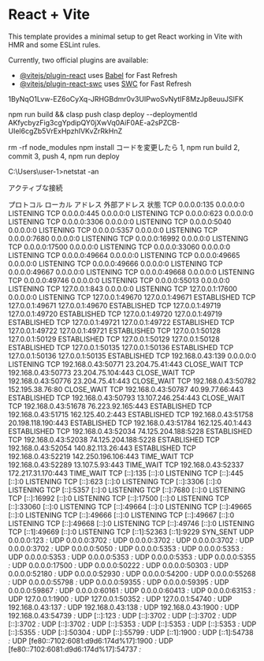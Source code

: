 # React + Vite

This template provides a minimal setup to get React working in Vite with HMR and some ESLint rules.

Currently, two official plugins are available:

- [@vitejs/plugin-react](https://github.com/vitejs/vite-plugin-react/blob/main/packages/plugin-react/README.md) uses [Babel](https://babeljs.io/) for Fast Refresh
- [@vitejs/plugin-react-swc](https://github.com/vitejs/vite-plugin-react-swc) uses [SWC](https://swc.rs/) for Fast Refresh



1ByNqO1Lvw-EZ6oCyXq-JRHGBdmr0v3UIPwoSvNytIF8MzJp8euuJSlFK

npm run build && clasp push
clasp deploy --deploymentId AKfycbyzFig3cgYpdipQY0jXwVq0AiF0AE-a2sPZCB-UIel6cgZb5VrExHpzhIVKvZrRkHnZ

rm -rf node_modules
npm install
コードを変更したら
1, npm run build
2, commit
3, push
4, npm run deploy




C:\Users\user-1>netstat -an

アクティブな接続

  プロトコル  ローカル アドレス      外部アドレス           状態
  TCP         0.0.0.0:135            0.0.0.0:0              LISTENING
  TCP         0.0.0.0:445            0.0.0.0:0              LISTENING
  TCP         0.0.0.0:623            0.0.0.0:0              LISTENING
  TCP         0.0.0.0:3306           0.0.0.0:0              LISTENING
  TCP         0.0.0.0:5040           0.0.0.0:0              LISTENING
  TCP         0.0.0.0:5357           0.0.0.0:0              LISTENING
  TCP         0.0.0.0:7680           0.0.0.0:0              LISTENING
  TCP         0.0.0.0:16992          0.0.0.0:0              LISTENING
  TCP         0.0.0.0:17500          0.0.0.0:0              LISTENING
  TCP         0.0.0.0:33060          0.0.0.0:0              LISTENING
  TCP         0.0.0.0:49664          0.0.0.0:0              LISTENING
  TCP         0.0.0.0:49665          0.0.0.0:0              LISTENING
  TCP         0.0.0.0:49666          0.0.0.0:0              LISTENING
  TCP         0.0.0.0:49667          0.0.0.0:0              LISTENING
  TCP         0.0.0.0:49668          0.0.0.0:0              LISTENING
  TCP         0.0.0.0:49746          0.0.0.0:0              LISTENING
  TCP         0.0.0.0:55013          0.0.0.0:0              LISTENING
  TCP         127.0.0.1:843          0.0.0.0:0              LISTENING
  TCP         127.0.0.1:17600        0.0.0.0:0              LISTENING
  TCP         127.0.0.1:49670        127.0.0.1:49671        ESTABLISHED
  TCP         127.0.0.1:49671        127.0.0.1:49670        ESTABLISHED
  TCP         127.0.0.1:49719        127.0.0.1:49720        ESTABLISHED
  TCP         127.0.0.1:49720        127.0.0.1:49719        ESTABLISHED
  TCP         127.0.0.1:49721        127.0.0.1:49722        ESTABLISHED
  TCP         127.0.0.1:49722        127.0.0.1:49721        ESTABLISHED
  TCP         127.0.0.1:50128        127.0.0.1:50129        ESTABLISHED
  TCP         127.0.0.1:50129        127.0.0.1:50128        ESTABLISHED
  TCP         127.0.0.1:50135        127.0.0.1:50136        ESTABLISHED
  TCP         127.0.0.1:50136        127.0.0.1:50135        ESTABLISHED
  TCP         192.168.0.43:139       0.0.0.0:0              LISTENING
  TCP         192.168.0.43:50771     23.204.75.41:443       CLOSE_WAIT
  TCP         192.168.0.43:50773     23.204.75.104:443      CLOSE_WAIT
  TCP         192.168.0.43:50776     23.204.75.41:443       CLOSE_WAIT
  TCP         192.168.0.43:50782     152.195.38.76:80       CLOSE_WAIT
  TCP         192.168.0.43:50787     40.99.77.66:443        ESTABLISHED
  TCP         192.168.0.43:50793     13.107.246.254:443     CLOSE_WAIT
  TCP         192.168.0.43:51678     76.223.92.165:443      ESTABLISHED
  TCP         192.168.0.43:51715     162.125.40.2:443       ESTABLISHED
  TCP         192.168.0.43:51758     20.198.118.190:443     ESTABLISHED
  TCP         192.168.0.43:51784     162.125.40.1:443       ESTABLISHED
  TCP         192.168.0.43:52034     74.125.204.188:5228    ESTABLISHED
  TCP         192.168.0.43:52038     74.125.204.188:5228    ESTABLISHED
  TCP         192.168.0.43:52054     140.82.113.26:443      ESTABLISHED
  TCP         192.168.0.43:52219     142.250.196.106:443    TIME_WAIT
  TCP         192.168.0.43:52289     13.107.5.93:443        TIME_WAIT
  TCP         192.168.0.43:52337     172.217.31.170:443     TIME_WAIT
  TCP         [::]:135               [::]:0                 LISTENING
  TCP         [::]:445               [::]:0                 LISTENING
  TCP         [::]:623               [::]:0                 LISTENING
  TCP         [::]:3306              [::]:0                 LISTENING
  TCP         [::]:5357              [::]:0                 LISTENING
  TCP         [::]:7680              [::]:0                 LISTENING
  TCP         [::]:16992             [::]:0                 LISTENING
  TCP         [::]:17500             [::]:0                 LISTENING
  TCP         [::]:33060             [::]:0                 LISTENING
  TCP         [::]:49664             [::]:0                 LISTENING
  TCP         [::]:49665             [::]:0                 LISTENING
  TCP         [::]:49666             [::]:0                 LISTENING
  TCP         [::]:49667             [::]:0                 LISTENING
  TCP         [::]:49668             [::]:0                 LISTENING
  TCP         [::]:49746             [::]:0                 LISTENING
  TCP         [::1]:49669            [::]:0                 LISTENING
  TCP         [::1]:52363            [::1]:9229             SYN_SENT
  UDP         0.0.0.0:123            *:*
  UDP         0.0.0.0:3702           *:*
  UDP         0.0.0.0:3702           *:*
  UDP         0.0.0.0:3702           *:*
  UDP         0.0.0.0:3702           *:*
  UDP         0.0.0.0:5050           *:*
  UDP         0.0.0.0:5353           *:*
  UDP         0.0.0.0:5353           *:*
  UDP         0.0.0.0:5353           *:*
  UDP         0.0.0.0:5353           *:*
  UDP         0.0.0.0:5353           *:*
  UDP         0.0.0.0:5355           *:*
  UDP         0.0.0.0:17500          *:*
  UDP         0.0.0.0:50222          *:*
  UDP         0.0.0.0:50303          *:*
  UDP         0.0.0.0:52180          *:*
  UDP         0.0.0.0:52930          *:*
  UDP         0.0.0.0:54200          *:*
  UDP         0.0.0.0:55268          *:*
  UDP         0.0.0.0:55798          *:*
  UDP         0.0.0.0:59355          *:*
  UDP         0.0.0.0:59395          *:*
  UDP         0.0.0.0:59867          *:*
  UDP         0.0.0.0:60161          *:*
  UDP         0.0.0.0:60413          *:*
  UDP         0.0.0.0:63153          *:*
  UDP         127.0.0.1:1900         *:*
  UDP         127.0.0.1:50352        *:*
  UDP         127.0.0.1:54740        *:*
  UDP         192.168.0.43:137       *:*
  UDP         192.168.0.43:138       *:*
  UDP         192.168.0.43:1900      *:*
  UDP         192.168.0.43:54739     *:*
  UDP         [::]:123               *:*
  UDP         [::]:3702              *:*
  UDP         [::]:3702              *:*
  UDP         [::]:3702              *:*
  UDP         [::]:3702              *:*
  UDP         [::]:5353              *:*
  UDP         [::]:5353              *:*
  UDP         [::]:5353              *:*
  UDP         [::]:5355              *:*
  UDP         [::]:50304             *:*
  UDP         [::]:55799             *:*
  UDP         [::1]:1900             *:*
  UDP         [::1]:54738            *:*
  UDP         [fe80::7102:6081:d9d6:174d%17]:1900  *:*
  UDP         [fe80::7102:6081:d9d6:174d%17]:54737  *:*
